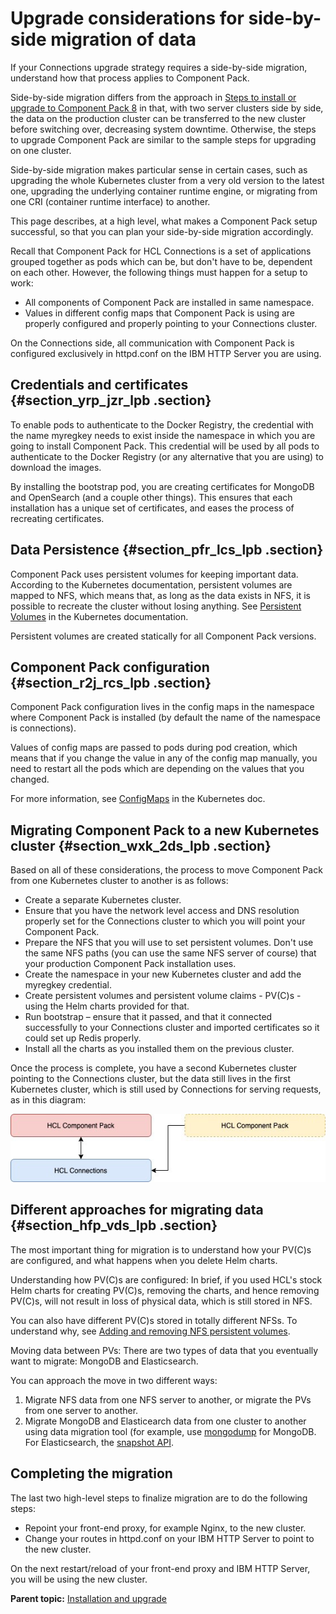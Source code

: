 # Upgrade considerations for side-by-side migration of data

If your Connections upgrade strategy requires a side-by-side migration, understand how that process applies to Component Pack.

Side-by-side migration differs from the approach in [Steps to install or upgrade to Component Pack 8](cp_install_services_tasks.md) in that, with two server clusters side by side, the data on the production cluster can be transferred to the new cluster before switching over, decreasing system downtime. Otherwise, the steps to upgrade Component Pack are similar to the sample steps for upgrading on one cluster.

Side-by-side migration makes particular sense in certain cases, such as upgrading the whole Kubernetes cluster from a very old version to the latest one, upgrading the underlying container runtime engine, or migrating from one CRI \(container runtime interface\) to another.

This page describes, at a high level, what makes a Component Pack setup successful, so that you can plan your side-by-side migration accordingly.

Recall that Component Pack for HCL Connections is a set of applications grouped together as pods which can be, but don't have to be, dependent on each other. However, the following things must happen for a setup to work:

- All components of Component Pack are installed in same namespace.
- Values in different config maps that Component Pack is using are properly configured and properly pointing to your Connections cluster.

On the Connections side, all communication with Component Pack is configured exclusively in httpd.conf on the IBM HTTP Server you are using.

## Credentials and certificates {#section_yrp_jzr_lpb .section}

To enable pods to authenticate to the Docker Registry, the credential with the name myregkey needs to exist inside the namespace in which you are going to install Component Pack. This credential will be used by all pods to authenticate to the Docker Registry \(or any alternative that you are using\) to download the images.

By installing the bootstrap pod, you are creating certificates for MongoDB and OpenSearch \(and a couple other things\). This ensures that each installation has a unique set of certificates, and eases the process of recreating certificates.

## Data Persistence {#section_pfr_lcs_lpb .section}

Component Pack uses persistent volumes for keeping important data. According to the Kubernetes documentation, persistent volumes are mapped to NFS, which means that, as long as the data exists in NFS, it is possible to recreate the cluster without losing anything. See [Persistent Volumes](https://kubernetes.io/docs/concepts/storage/persistent-volumes/) in the Kubernetes documentation.

Persistent volumes are created statically for all Component Pack versions.

## Component Pack configuration {#section_r2j_rcs_lpb .section}

Component Pack configuration lives in the config maps in the namespace where Component Pack is installed \(by default the name of the namespace is connections\).

Values of config maps are passed to pods during pod creation, which means that if you change the value in any of the config map manually, you need to restart all the pods which are depending on the values that you changed.

For more information, see [ConfigMaps](https://kubernetes.io/docs/concepts/configuration/configmap/) in the Kubernetes doc.

## Migrating Component Pack to a new Kubernetes cluster {#section_wxk_2ds_lpb .section}

Based on all of these considerations, the process to move Component Pack from one Kubernetes cluster to another is as follows:

- Create a separate Kubernetes cluster.
- Ensure that you have the network level access and DNS resolution properly set for the Connections cluster to which you will point your Component Pack.
- Prepare the NFS that you will use to set persistent volumes. Don't use the same NFS paths \(you can use the same NFS server of course\) that your production Component Pack installation uses.
- Create the namespace in your new Kubernetes cluster and add the myregkey credential.
- Create persistent volumes and persistent volume claims - PV\(C\)s - using the Helm charts provided for that.
- Run bootstrap – ensure that it passed, and that it connected successfully to your Connections cluster and imported certificates so it could set up Redis properly.
- Install all the charts as you installed them on the previous cluster.

Once the process is complete, you have a second Kubernetes cluster pointing to the Connections cluster, but the data still lives in the first Kubernetes cluster, which is still used by Connections for serving requests, as in this diagram:

![Two Component Pack clusters with second pointing to first Connections cluster](cp_install_side_by_side.jpg)

## Different approaches for migrating data {#section_hfp_vds_lpb .section}

The most important thing for migration is to understand how your PV\(C\)s are configured, and what happens when you delete Helm charts.

Understanding how PV\(C\)s are configured:
In brief, if you used HCL's stock Helm charts for creating PV\(C\)s, removing the charts, and hence removing PV\(C\)s, will not result in loss of physical data, which is still stored in NFS.

You can also have different PV\(C\)s stored in totally different NFSs. To understand why, see [Adding and removing NFS persistent volumes](https://help.hcltechsw.com/connections/v65/admin/admin/cp_admin_pv_mng_add_rmv.html).

Moving data between PVs:
There are two types of data that you eventually want to migrate: MongoDB and Elasticsearch.

You can approach the move in two different ways:

1. Migrate NFS data from one NFS server to another, or migrate the PVs from one server to another.
2. Migrate MongoDB and Elasticearch data from one cluster to another using data migration tool \(for example, use [mongodump](https://www.mongodb.com/docs/database-tools/mongodump/#std-label-mongodump) for MongoDB.  For Elasticsearch, the [snapshot API](cp_migrate_data_from_es7_to_opensearch.md).

## Completing the migration

The last two high-level steps to finalize migration are to do the following steps:

- Repoint your front-end proxy, for example Nginx, to the new cluster.
- Change your routes in httpd.conf on your IBM HTTP Server to point to the new cluster.

On the next restart/reload of your front-end proxy and IBM HTTP Server, you will be using the new cluster.

**Parent topic:** [Installation and upgrade](../install/cp_install_upgrade_container.md)
